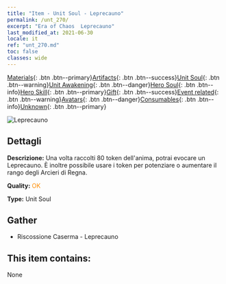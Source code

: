 ```yaml
---
title: "Item - Unit Soul - Leprecauno"
permalink: /unt_270/
excerpt: "Era of Chaos  Leprecauno"
last_modified_at: 2021-06-30
locale: it
ref: "unt_270.md"
toc: false
classes: wide
---
```

 [Materials](/ItemsIT/){: .btn .btn--primary}[Artifacts](/ItemsIT/Artifacts/){: .btn .btn--success}[Unit Soul](/ItemsIT/UnitSoul/){: .btn .btn--warning}[Unit Awakening](/ItemsIT/UnitAwakening/){: .btn .btn--danger}[Hero Soul](/ItemsIT/HeroSoul/){: .btn .btn--info}[Hero Skill](/ItemsIT/HeroSkill/){: .btn .btn--primary}[Gift](/ItemsIT/Gift/){: .btn .btn--success}[Event related](/ItemsIT/Events/){: .btn .btn--warning}[Avatars](/ItemsIT/Avatars/){: .btn .btn--danger}[Consumables](/ItemsIT/Consumables/){: .btn .btn--info}[Unknown](/ItemsIT/Unknown/){: .btn .btn--primary}

 ![Leprecauno](/images/u/ti_conglinyaojing.jpg)

## Dettagli
 **Descrizione:** Una volta raccolti 80 token dell'anima, potrai evocare un Leprecauno. È inoltre possibile usare i token per potenziare o aumentare il rango degli Arcieri di Regna.

 **Quality:** <span style="color: #FF8C00">OK</span>

 **Type:** Unit Soul

## Gather

*    Riscossione Caserma - Leprecauno 

## This item contains:

  None

